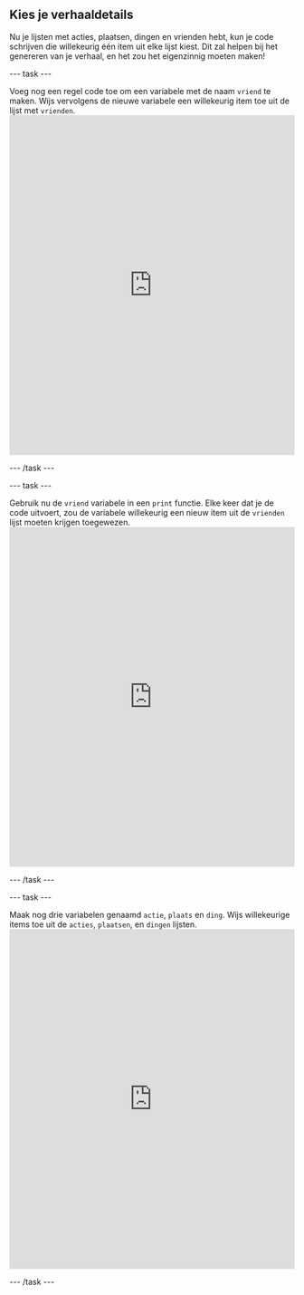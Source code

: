 ## Kies je verhaaldetails

Nu je lijsten met acties, plaatsen, dingen en vrienden hebt, kun je code schrijven die willekeurig één item uit elke lijst kiest. Dit zal helpen bij het genereren van je verhaal, en het zou het eigenzinnig moeten maken!

\--- task \---

Voeg nog een regel code toe om een variabele met de naam `vriend` te maken. Wijs vervolgens de nieuwe variabele een willekeurig item toe uit de lijst met `vrienden`. <iframe src="https://trinket.io/embed/python/b3668ceb66" width="100%" height="600" frameborder="0" marginwidth="0" marginheight="0" allowfullscreen mark="crwd-mark"></iframe> 

\--- /task \---

\--- task \---

Gebruik nu de `vriend` variabele in een `print` functie. Elke keer dat je de code uitvoert, zou de variabele willekeurig een nieuw item uit de `vrienden` lijst moeten krijgen toegewezen. <iframe src="https://trinket.io/embed/python/cf0dfd81da" width="100%" height="600" frameborder="0" marginwidth="0" marginheight="0" allowfullscreen mark="crwd-mark"></iframe> 

\--- /task \---

\--- task \---

Maak nog drie variabelen genaamd `actie`, `plaats` en `ding`. Wijs willekeurige items toe uit de `acties`, `plaatsen`, en `dingen` lijsten. <iframe src="https://trinket.io/embed/python/e6410121dd" width="100%" height="600" frameborder="0" marginwidth="0" marginheight="0" allowfullscreen mark="crwd-mark"></iframe> 

\--- /task \---